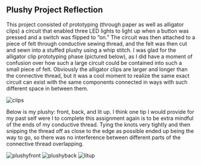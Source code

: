 ## Plushy Project Reflection

This project consisted of prototyping (through paper as well as alligator clips) a circuit that enabled three LED lights to light up when a button was pressed and a switch was flipped to “on.” The circuit was then attached to a piece of felt through conductive sewing thread, and the felt was then cut and sewn into a stuffed plushy using a whip stitch. I was glad for the alligator clip prototyping phase (pictured below), as I did have a moment of confusion over how such a large circuit could be contained into such a small piece of felt. Obviously the alligator clips are larger and longer than the connective thread, but it was a cool moment to realize the same exact circuit can exist with the same components connected in ways with such different space in between them. 

![clips](https://delilahdelgado.github.io/assets/img/clips.png)

Below is my plushy: front, back, and lit up. I think one tip I would provide for my past self were I to complete this assignment again is to be extra mindful of the ends of my conductive thread. Tying the knots very tightly and then snipping the thread off as close to the edge as possible ended up being the way to go, so there was no interference between different parts of the connective thread overlapping. 

![plushyfront](https://delilahdelgado.github.io/assets/img/plushyfront.png) 
![plushyback](https://delilahdelgado.github.io/assets/img/plushyback.png) 
![litup](https://delilahdelgado.github.io/assets/img/plushybacklight.png)
